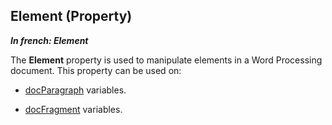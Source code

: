 
## Element (Property)

***In french: Element***
	



<a name="XUse"></a>
<a name="Use"></a>
<a name="description"></a>
The **Element** property is used to manipulate elements in a Word Processing document. This property can be used on:

- [docParagraph](../WDLang1/1000022483.md) variables.

- [docFragment](../WDLang1/1000022482.md) variables. 





